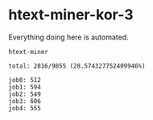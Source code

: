 # htext-miner-kor-3

Everything doing here is automated.

```
htext-miner

total: 2816/9855 (28.574327752409946%)

job0: 512
job1: 594
job2: 549
job3: 606
job4: 555
```